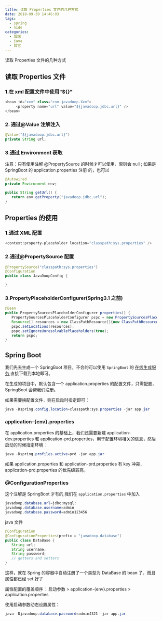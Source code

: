 ```yaml
---
title: 读取 Properties 文件的几种方式
date: 2018-09-30 14:46:03
tags:
  - spring
  - hide
categories:
  - 后端
  - java
  - 其它
---
```


读取 Properties 文件的几种方式

<!-- More -->

## 读取 Properties 文件

### 1.在 xml 配置文件中使用"\${}"

```java
<bean id="xxx" class="com.javadoop.Xxx">
     <property name="url" value="${javadoop.jdbc.url}" />
</bean>
```

### 2. 通过@Value 注解注入

```java
@Value("${javadoop.jdbc.url}")
private String url;
```

### 3.通过 Environment 获取

注意：只有使用注解 @PropertySource 的时候才可以使用，否则会 null ; 如果是 SpringBoot 的 application.properties 注册 的，也可以

```java
@Autowired
private Environment env;

public String getUrl() {
   return env.getProperty("javadoop.jdbc.url");
}
```

## Properties 的使用

### 1.通过 XML 配置

```java
<context:property-placeholder location="classpath:sys.properties" />
```

### 2.通过@PropertySource 配置

```java
@PropertySource("classpath:sys.properties")
@Configuration
public class JavaDoopConfig {

}
```

### 3.PropertyPlaceholderConfigurer(Spring3.1 之前)

```java
@Bean
public PropertySourcesPlaceholderConfigurer properties() {
   PropertySourcesPlaceholderConfigurer pspc = new PropertySourcesPlaceholderConfigurer();
   Resource[] resources = new ClassPathResource[]{new ClassPathResource("sys.properties")};
   pspc.setLocations(resources);
   pspc.setIgnoreUnresolvablePlaceholders(true);
   return pspc;
}
```

## Spring Boot

我们先去生成一个 SpringBoot 项目，不会的可以使用 `SpringBoot` 的 [在线生成服务](start.spring.io),直接下载到本地即可。

在生成的项目中，默认包含一个 application.properties 的配置文件，只需配置，SpringBoot 会帮我们注册。

如果需要换配置文件，则在启动时指定即可：

```java
java -Dspring.config.location=classpath:sys.properties -jar app.jar
```

### application-{env}.properties

在 application.properties 的基础上，我们还需要新建 application-dev.properties 和 application-prd.properties，用于配置环境相关的信息，然后启动的时候指定环境：

```java
java -Dspring.profiles.active=prd -jar app.jar
```

如果 application.properties 和 application-prd.properties 有 key 冲突，application-prd.properties 的优先级较高。

### @ConfigurationProperties

这个注解是 SpringBoot 才有的,我们在 `application.properties` 中加入

```java
javadoop.database.url=jdbc:mysql:
javadoop.database.username=admin
javadoop.database.password=admin123456
```

java 文件

```java
@Configuration
@ConfigurationProperties(prefix = "javadoop.database")
public class DataBase {
   String url;
   String username;
   String password;
   // getters and setters
}
```

这样，就在 Spring 的容器中自动注册了一个类型为 DataBase 的 bean 了，而且属性都已经 set 好了

属性配置的覆盖顺序：
启动参数 > application-{env}.properties > application.properties

使用启动参数动态设置属性：

```java
java -Djavadoop.database.password=admin4321 -jar app.jar
```
